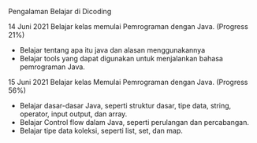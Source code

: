 Pengalaman Belajar di Dicoding

14 Juni 2021
Belajar kelas memulai Pemrograman dengan Java. (Progress 21%)
* Belajar tentang apa itu java dan alasan menggunakannya
* Belajar tools yang dapat digunakan untuk menjalankan bahasa pemrograman Java.

15 Juni 2021
Belajar kelas Memulai Pemrograman dengan Java. (Progress 56%)
* Belajar dasar-dasar Java, seperti struktur dasar, tipe data, string, operator, input output, dan array.
* Belajar Control flow dalam Java, seperti perulangan dan percabangan.
* Belajar tipe data koleksi, seperti list, set, dan map.
